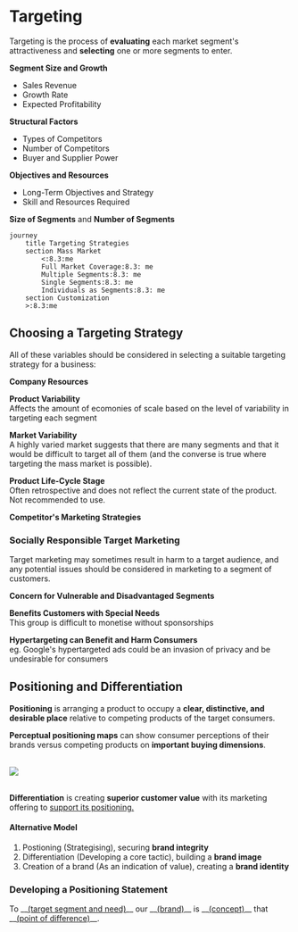 # Targeting
Targeting is the process of **evaluating** each market segment's attractiveness and **selecting** one or more segments to enter.

**Segment Size and Growth**
* Sales Revenue
* Growth Rate
* Expected Profitability

**Structural Factors**
* Types of Competitors
* Number of Competitors
* Buyer and Supplier Power

**Objectives and Resources**
* Long-Term Objectives and Strategy
* Skill and Resources Required

**Size of Segments** and **Number of Segments**
```mermaid
journey
    title Targeting Strategies
    section Mass Market
        <:8.3:me
        Full Market Coverage:8.3: me
        Multiple Segments:8.3: me
        Single Segments:8.3: me
        Individuals as Segments:8.3: me
    section Customization
    >:8.3:me
```

## Choosing a Targeting Strategy
All of these variables should be considered in selecting a suitable targeting strategy for a business:

**Company Resources**  

**Product Variability**  
Affects the amount of ecomonies of scale based on the level of variability in targeting each segment

**Market Variability**  
A highly varied market suggests that there are many segments and that it would be difficult to target all of them (and the converse is true where targeting the mass market is possible).

**Product Life-Cycle Stage**  
Often retrospective and does not reflect the current state of the product. Not recommended to use.

**Competitor's Marketing Strategies**

### Socially Responsible Target Marketing
Target marketing may sometimes result in harm to a target audience, and any potential issues should be considered in marketing to a segment of customers.

**Concern for Vulnerable and Disadvantaged Segments**

**Benefits Customers with Special Needs**  
This group is difficult to monetise without sponsorships

**Hypertargeting can Benefit and Harm Consumers**  
eg. Google's hypertargeted ads could be an invasion of privacy and be undesirable for consumers

## Positioning and Differentiation
**Positioning** is arranging a product to occupy a **clear, distinctive, and desirable place** relative to competing products of the target consumers. 

**Perceptual positioning maps** can show consumer perceptions of their brands versus competing products on **important buying dimensions**.

<br><img src="https://1utysa49sprc1qb8aw184c71-wpengine.netdna-ssl.com/wp-content/uploads/2019/04/perceptual-map-1-1.png" style="width:auto;display:block;margin:auto"><br>

**Differentiation** is creating **superior customer value** with its marketing offering to <ins> support its positioning. </ins>

#### Alternative Model
1. Postioning (Strategising), securing **brand integrity**
2. Differentiation (Developing a core tactic), building a **brand image**
3. Creation of a brand (As an indication of value), creating a **brand identity**

### Developing a Positioning Statement
To \_\_<ins>(target segment and need)</ins>\_\_ our \_\_<ins>(brand)</ins>\_\_ is \_\_<ins>(concept)</ins>\_\_ that \_\_<ins>(point of difference)</ins>\_\_.

